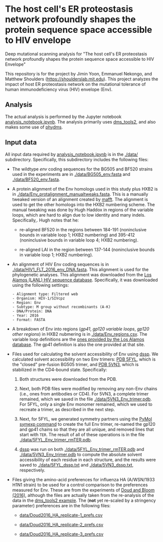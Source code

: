 # The host cell's ER proteostasis network profoundly shapes the protein sequence space accessible to HIV envelope

Deep mutational scanning analysis for "The host cell's ER proteostasis network profoundly shapes the protein sequence space accessible to HIV Envelope"

This repository is for the project by Jimin Yoon, Emmanuel Nekongo, and Matthew Shoulders (https://shoulderslab.mit.edu). This project analyzes the impact of host ER proteostasis network on the mutational tolerance of human immunodeficiency virus (HIV) envelope (Env).

## Analysis
The actual analysis is performed by the Jupyter notebook [analysis_notebook.ipynb](analysis_notebook.ipynb).
The analysis primarily uses [dms_tools2](https://jbloomlab.github.io/dms_tools2/), and also makes some use of [phydms](http://jbloomlab.github.io/phydms/).

## Input data
All input data required by [analysis_notebook.ipynb](analysis_notebook.ipynb) is in the [./data/](./data/) subdirectory.
Specifically, this subdirectory includes the following files:

  * The wildtype *env* coding sequences for the BG505 and BF520 strains used in the experiments are in [./data/BG505_env.fasta](./data/BG505_env.fasta) and [./data/BF520_env.fasta](./data/BF520_env.fasta).

  * A protein alignment of the Env homologs used in this study plus HXB2 is in [./data/Env_protalignment_manualtweaks.fasta](./data/Env_protalignment_manualtweaks.fasta). This is a manually tweaked version of an alignment created by [mafft](https://mafft.cbrc.jp/alignment/software/). The alignment is used to get the other homologs into the HXB2 numbering scheme. The manual tweaking was done by Hugh Haddox in regions of the variable loops, which are hard to align due to low identity and many indels. Specifically,. Hugh notes that he:

    - re-aligned BF520 in the regions between 184-191 (noninclusive bounds in variable loop 1; HXB2 numbering) and 395-412 (noninclusive bounds in variable loop 4; HXB2 numbering).

    - re-aligned LAI in the region between 137-144 (noninclusive bounds in variable loop 1; HXB2 numbering).


  * An alignment of HIV Env coding sequences is in [./data/HIV1_FLT_2016_env_DNA.fasta](./data/HIV1_FLT_2016_env_DNA.fasta). This alignment is used for the phylogenetic analyses. This alignment was downloaded from the [Los Alamos (LANL) HIV sequence database](http://www.hiv.lanl.gov/). Specifically, it was downloaded using the following settings:

        - Alignment type: Filtered web
        - Organism: HIV-1/SIVcpz
        - Region: Env
        - Subtype: M group without recombinants (A-K)
        - DNA/Protein: DNA
        - Year: 2016
        - Format: FASTA

  * A breakdown of Env into regions (*gp41*, *gp120 variable loops*, *gp120 other regions*) in HXB2 nubmering is in [./data/Env_regions.csv](./data/Env_regions.csv). The variable loop definitions are the [ones provided by the Los Alamos database](https://www.hiv.lanl.gov/content/sequence/VAR_REG_CHAR/variable_region_characterization_explanation.html). The gp41 definition is also the one provided at that site.

  * Files used for calculating the solvent accessibility of Env using [dssp](http://swift.cmbi.ru.nl/gv/dssp/). We calculated solvent accessibility on two Env trimers: [PDB 5FYL](http://www.rcsb.org/pdb/explore.do?structureId=5fyl), which is the "closed" pre-fusion BG505 trimer, and [PDB 5VN3](https://www.rcsb.org/structure/5vn3), which is stabilized in the CD4-bound state. Specifically:

    1. Both structures were downloaded from the PDB.

    2. Next, both PDB files were modified by removing any non-Env chains (i.e., ones from antibodies or CD4). For 5VN3, a complete trimer remained, which we saved in the file [./data/5VN3_Env_trimer.pdb](./data/5VN3_Env_trimer.pdb). For 5FYL, only a single Env monomer remained, which we used to recreate a trimer, as described in the next step.

    3. Next, for 5FYL, we generated symmetry partners using the [PyMol symexp command](https://pymolwiki.org/index.php/Symexp) to create the full Env trimer, re-named the gp120 and gp41 chains so that they are all unique, and removed lines that start with `TER`. The result of all of these operations is in the file [./data/5FYL_Env_trimer_rmTER.pdb](./data/5FYL_Env_trimer_rmTER.pdb).

    3. [dssp](http://swift.cmbi.ru.nl/gv/dssp/) was run on both [./data/5FYL_Env_trimer_rmTER.pdb](./data/5FYL_Env_trimer_rmTER.pdb) and [./data/5VN3_Env_trimer.pdb](./data/5VN3_Env_trimer.pdb) to compute the absolute solvent accessibility of each residue in each structure, and the results were saved to [./data/5FYL_dssp.txt](./data/5FYL_dssp.txt) and [./data/5VN3_dssp.txt](./data/5VN3_dssp.txt), respectively.

  * Files giving the amino-acid preferences for influenza HA (A/WSN/1933 H1N1 strain) to be used for a control comparison to the preferences measured for Env. These are from the experiments of [Doud and Bloom (2016)](https://www.ncbi.nlm.nih.gov/pubmed/27271655), although the files are actually taken from the re-analysis of the data in the [dms_tools2 example](https://github.com/jbloomlab/dms_tools2/blob/master/examples/Doud2016/analysis_notebook.ipynb). The (**not** yet re-scaled by a stringency parameter) preferences are in the following files:

    - [data/Doud2016_HA_replicate-1_prefs.csv](data/Doud2016_HA_replicate-1_prefs.csv)

    - [data/Doud2016_HA_replicate-2_prefs.csv](data/Doud2016_HA_replicate-2_prefs.csv)

    - [data/Doud2016_HA_replicate-3_prefs.csv](data/Doud2016_HA_replicate-3_prefs.csv)
